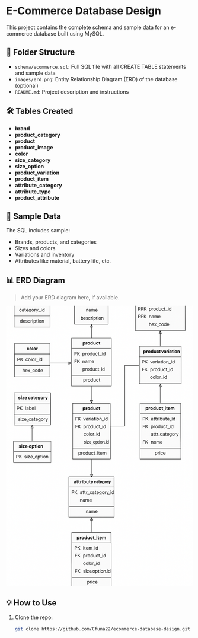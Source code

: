 # E-Commerce Database Design

This project contains the complete schema and sample data for an e-commerce database built using MySQL.

## 📂 Folder Structure

- `schema/ecommerce.sql`: Full SQL file with all CREATE TABLE statements and sample data
- `images/erd.png`: Entity Relationship Diagram (ERD) of the database (optional)
- `README.md`: Project description and instructions

## 🛠️ Tables Created

- **brand**
- **product_category**
- **product**
- **product_image**
- **color**
- **size_category**
- **size_option**
- **product_variation**
- **product_item**
- **attribute_category**
- **attribute_type**
- **product_attribute**

## 🧪 Sample Data

The SQL includes sample:
- Brands, products, and categories
- Sizes and colors
- Variations and inventory
- Attributes like material, battery life, etc.

## 📊 ERD Diagram

> Add your ERD diagram here, if available.

![ERD](/ecommerce-database-design/images/Erd.png)

## 💡 How to Use

1. Clone the repo:
   ```bash
   git clone https://github.com/Cfuna22/ecommerce-database-design.git
